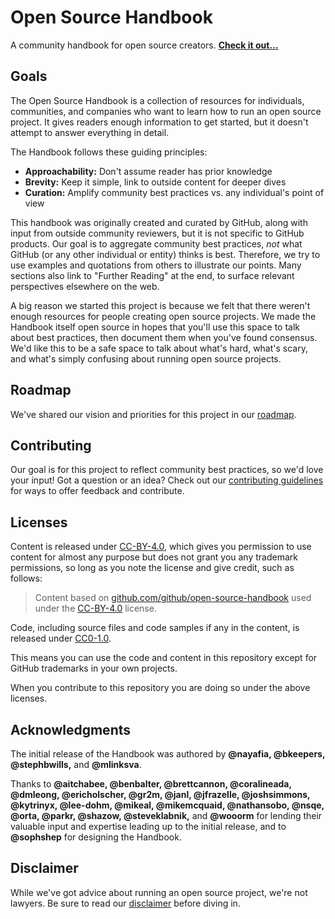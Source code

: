 # Open Source Handbook

A community handbook for open source creators. **[Check it out…](http://opensource.guide/)**

## Goals

The Open Source Handbook is a collection of resources for individuals, communities, and companies who want to learn how to run an open source project. It gives readers enough information to get started, but it doesn't attempt to answer everything in detail.

The Handbook follows these guiding principles:

* **Approachability:** Don't assume reader has prior knowledge
* **Brevity:** Keep it simple, link to outside content for deeper dives
* **Curation:** Amplify community best practices vs. any individual's point of view

This handbook was originally created and curated by GitHub, along with input from outside community reviewers, but it is not specific to GitHub products. Our goal is to aggregate community best practices, *not* what GitHub (or any other individual or entity) thinks is best. Therefore, we try to use examples and quotations from others to illustrate our points. Many sections also link to "Further Reading" at the end, to surface relevant perspectives elsewhere on the web.

A big reason we started this project is because we felt that there weren't enough resources for people creating open source projects. We made the Handbook itself open source in hopes that you'll use this space to talk about best practices, then document them when you've found consensus. We'd like this to be a safe space to talk about what's hard, what's scary, and what's simply confusing about running open source projects.

## Roadmap

We've shared our vision and priorities for this project in our [roadmap](docs/roadmap.md).

## Contributing

Our goal is for this project to reflect community best practices, so we'd love your input! Got a question or an idea? Check out our [contributing guidelines](/CONTRIBUTING.md) for ways to offer feedback and contribute.

## Licenses

Content is released under [CC-BY-4.0](https://creativecommons.org/licenses/by/4.0/), which gives you permission to use content for almost any purpose but does not grant you any trademark permissions, so long as you note the license and give credit, such as follows:

> Content based on
> <a href="https://github.com/github/open-source-handbook">github.com/github/open-source-handbook</a>
> used under the
> <a href="https://creativecommons.org/licenses/by/4.0/">CC-BY-4.0</a>
> license.</a>

Code, including source files and code samples if any in the content, is released under [CC0-1.0](https://creativecommons.org/publicdomain/zero/1.0/).

This means you can use the code and content in this repository except for GitHub trademarks in your own projects.

When you contribute to this repository you are doing so under the above licenses.

## Acknowledgments

The initial release of the Handbook was authored by **@nayafia, @bkeepers, @stephbwills,** and **@mlinksva**.

Thanks to **@aitchabee, @benbalter, @brettcannon, @coralineada, @dmleong, @ericholscher, @gr2m, @janl, @jfrazelle, @joshsimmons, @kytrinyx, @lee-dohm, @mikeal, @mikemcquaid, @nathansobo, @nsqe, @orta, @parkr, @shazow, @steveklabnik,** and **@wooorm** for lending their valuable input and expertise leading up to the initial release, and to **@sophshep** for designing the Handbook.

## Disclaimer
While we've got advice about running an open source project, we're not lawyers. Be sure to read our [disclaimer](disclaimer.md) before diving in.
